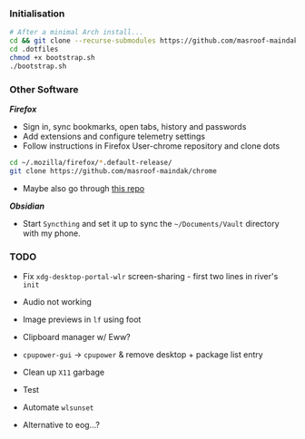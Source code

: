 ### Initialisation

```bash
# After a minimal Arch install...
cd && git clone --recurse-submodules https://github.com/masroof-maindak/.dotfiles
cd .dotfiles
chmod +x bootstrap.sh
./bootstrap.sh
```

### Other Software

***Firefox***

- Sign in, sync bookmarks, open tabs, history and passwords
- Add extensions and configure telemetry settings
- Follow instructions in Firefox User-chrome repository and clone dots
```bash
cd ~/.mozilla/firefox/*.default-release/
git clone https://github.com/masroof-maindak/chrome
```
- Maybe also go through [this repo](https://github.com/SpitFire-666/Firefox-Stuff)

***Obsidian***

- Start `Syncthing` and set it up to sync the `~/Documents/Vault` directory with my phone.

### TODO

- Fix `xdg-desktop-portal-wlr` screen-sharing - first two lines in river's `init`
- Audio not working
- Image previews in `lf` using foot
- Clipboard manager w/ Eww?
- `cpupower-gui` -> `cpupower` & remove desktop + package list entry

- Clean up `X11` garbage
- Test
- Automate `wlsunset`
- Alternative to eog...?
